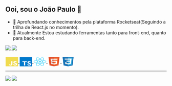 ## Ooi, sou o João Paulo 👋
- 🔭 Aprofundando conhecimentos pela plataforma Rocketseat(Seguindo a trilha de React.js no momento).
- 🌱 Atualmente Estou estudando ferramentas tanto para front-end, quanto para back-end. 

<div>
  <a href="https://beacons.ai/joaopaulo33">
  <img height="180em" src="https://github-readme-stats.vercel.app/api?username=joaopaulo33&show_icons=true&theme=dark&include_all_commits=true&count_private=true"/>
  <img height="180em" src="https://github-readme-stats.vercel.app/api/top-langs/?username=joaopaulo33&layout=compact&langs_count=16&theme=dark"/>
</div>
  
<div style="display: inline_block"><br>
  <img align="center" alt="Js" height="30" width="40" src="https://raw.githubusercontent.com/devicons/devicon/master/icons/javascript/javascript-plain.svg">
  <img align="center" alt="Ts" height="30" width="40" src="https://raw.githubusercontent.com/devicons/devicon/master/icons/typescript/typescript-plain.svg">
  <img align="center" alt="React" height="30" width="40" src="https://raw.githubusercontent.com/devicons/devicon/master/icons/react/react-original.svg">
  <img align="center" alt="HTML" height="30" width="40" src="https://raw.githubusercontent.com/devicons/devicon/master/icons/html5/html5-original.svg">
  <img align="center" alt="CSS" height="30" width="40" src="https://raw.githubusercontent.com/devicons/devicon/master/icons/css3/css3-original.svg">
</div>
  
---  
  
<div>
  <a href="https://www.linkedin.com/in/joaopaulo33/"><img src="https://img.shields.io/badge/-LinkedIn-%230077B5?style=for-the-badge&logo=linkedin&logoColor=white" target="_blank"></a>
  <a href="mailto:joaopaulo33573@gmail.com?Subject=Título%20da%20mensagem"><img src="https://img.shields.io/badge/Gmail-D14836?style=for-the-badge&logo=gmail&logoColor=white" target="_blank">
  </a>
<!--   <a href="https://wa.me/5531991816265"><img src='https://img.shields.io/badge/WhatsApp-25D366?style=for-the-badge&logo=whatsapp&logoColor=white'</a>
</div> 
 -->
  
<!--
**Joaopaulo33/Joaopaulo33** is a ✨ _special_ ✨ repository because its `README.md` (this file) appears on your GitHub profile.

Here are some ideas to get you started:

-

- 👯 I’m looking to collaborate on ...
- 🤔 I’m looking for help with ...
- 💬 Ask me about ...
- 📫 How to reach me: ...
- 😄 Pronouns: ...
- ⚡ Fun fact: ...
-->
